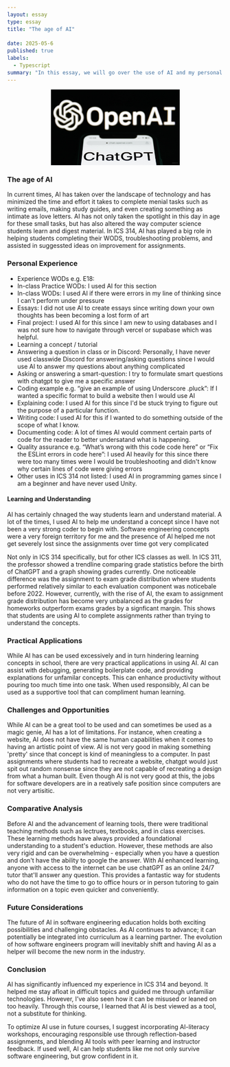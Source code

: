 ```yaml
---
layout: essay
type: essay
title: "The age of AI"

date: 2025-05-6
published: true
labels:
  - Typescript
summary: "In this essay, we will go over the use of AI and my personal experience in this age of AI"
---
```


<div style="display: flex; justify-content: center; align-items: center;">
<img src="/img/AI.png" alt="Coding Standards" style="display: block; margin: auto; width: 300px; heigt: auto">
  
</div>


### The age of AI
<p>In current times, AI has taken over the landscape of technology and has minimized the time and effort it takes to complete menial tasks such as writing emails, making study guides, and even creating something as intimate as love letters. AI has not only taken the spotlight in this day in age for these small tasks, but has also altered the way computer science students learn and digest material. In ICS 314, AI has played a big role in helping students completing their WODS, troubleshooting problems, and assisted in suggessted ideas on improvement for assignments. </p>


### Personal Experience
<ul>
<li>Experience WODs e.g. E18:  </li>
<li>In-class Practice WODs:  I used AI for this section </li>
<li>In-class WODs: I used AI if there were errors in my line of thinking since I can't perform under pressure </li>
<li>Essays: I did not use AI to create essays since writing down your own thoughts has been becoming a lost form of art</li>
<li>Final project: I used AI for this since I am new to using databases and I was not sure how to navigate through vercel or supabase which was helpful.</li>
<li>Learning a concept / tutorial </li>
<li>Answering a question in class or in Discord: Personally, I have never used classwide Discord for answering/asking questions since I would use AI to answer my questions about anything complicated </li>
<li>Asking or answering a smart-question: I try to formulate smart questions with chatgpt to give me a specific answer </li>
<li>Coding example e.g. “give an example of using Underscore .pluck”: If I wanted a specific format to build a website then I would use AI </li>
<li>Explaining code: I used AI for this since I'd be stuck trying to figure out the purpose of a particular function.</li>
<li>Writing code: I used AI for this if I wanted to do something outside of the scope of what I know. </li>
<li>Documenting code: A lot of times AI would comment certain parts of code for the reader to better undersatand what is happening. </li>
<li>Quality assurance e.g. “What’s wrong with this code code here” or “Fix the ESLint errors in code here”: I used AI heavily for this since there were too many times were I would be troubleshooting and didn't know why certain lines of code were giving errors </li>
<li>Other uses in ICS 314 not listed: I used AI in programming games since I am a beginner and have never used Unity. </li>
</ul>

#### Learning and Understanding
<p> AI has certainly chnaged the way students learn and understand material. A lot of the times, I used AI to help me understand a concept since I have not been a very strong coder to begin with. Software engineering concepts were a very foreign territory for me and the presence of AI helped me not get severely lost since the assignments over time got very complicated</p>
<p>Not only in ICS 314 specifically, but for other ICS classes as well. In ICS 311, the professor showed a trendline comparing grade statistics before the birth of ChatGPT and a graph showing grades currently. One noticeable difference was the assignment to exam grade distribution where students performed relatively similar to each evaluation component was noticebale before 2022. However, currently, with the rise of AI, the exam to assignment grade distribution has become very unbalanced as the grades for homeworks outperform exams grades by a signficant margin. This shows that students are using AI to complete assignments rather than trying to understand the concepts. </p>


### Practical Applications
<p> While AI has can be used excessively and in turn hindering learning concepts in school, there are very practical applications in using AI. AI can assist with debugging, generating boilerplate code, and providing explanations for unfamilar concepts. This can enhance productivity without pouring too much time into one task. When used responsibly, AI can be used as a supportive tool that can compliment human learning.</p>

### Challenges and Opportunities
<p> While AI can be a great tool to be used and can sometimes be used as a magic genie, AI has a lot of limitations. For instance, when creating a website, AI does not have the same human capabilities when it comes to having an artistic point of view. AI is not very good in making something 'pretty' since that concept is kind of meaningless to a computer. In past assignments where students had to recreate a website, chatgpt would just spit out random nonsense since they are not capable of recreating a design from what a human built. Even though AI is not very good at this, the jobs for software developers are in a reatively safe position since computers are not very artisitic. </p>

### Comparative Analysis
<p>Before AI and the advancement of learning tools, there were traditional teaching methods such as lectrues, textbooks, and in class exercises. These learning methods have always provided a foundational understanding to a student's eduction. However, these methods are also very rigid and can be overwhelming - especially when you have a question and don't have the ability to google the answer. With AI enhanced learning, anyone with access to the internet can be use chatGPT as an online 24/7 tutor that'll answer any question. This provides a fantastic way for students who do not have the time to go to office hours or in person tutoring to gain information on a topic even quicker and conveniently. </p>

### Future Considerations
<p>The future of AI in software engineering education holds both exciting possibilities and challenging obstacles. As AI continues to advance; it can potentially be integrated into curriculum as a learning partner. The evolution of how software engineers program will inevitably shift and having AI as a helper will become the new norm in the industry. </p>


### Conclusion
<p>AI has significantly influenced my experience in ICS 314 and beyond. It helped me stay afloat in difficult topics and guided me through unfamiliar technologies. However, I’ve also seen how it can be misused or leaned on too heavily. Through this course, I learned that AI is best viewed as a tool, not a substitute for thinking.</p>

<p>To optimize AI use in future courses, I suggest incorporating AI-literacy workshops, encouraging responsible use through reflection-based assignments, and blending AI tools with peer learning and instructor feedback. If used well, AI can help students like me not only survive software engineering, but grow confident in it.</p>
